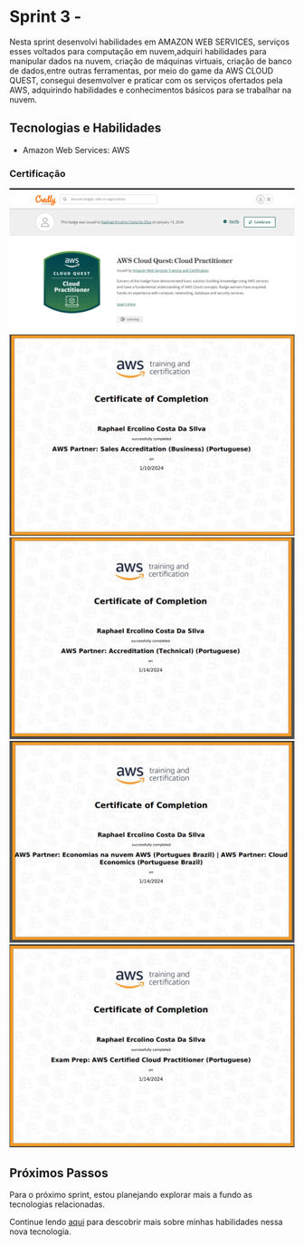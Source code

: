 # Sprint 3 - 

Nesta sprint desenvolvi habilidades em AMAZON WEB SERVICES, serviços esses voltados para computação em nuvem,adquiri habilidades para manipular dados na nuvem, criação de máquinas virtuais, criação de banco de dados,entre outras ferramentas, por meio do game da AWS CLOUD QUEST, consegui desemvolver e praticar com os serviços ofertados pela AWS, adquirindo habilidades e conhecimentos básicos para se trabalhar na nuvem.
## Tecnologias e Habilidades

- Amazon Web Services: AWS
### Certificação 

![certificado do aws cloud quest ](../../images/certificados/quest1.png)
![certificado de aws busiess](../../images/certificados/aws_sales_accreditation.png)
![certificado de aws acc tech](../../images/certificados/aws_accreditation_technical.png)
![certificado de aws acc tech](../../images/certificados/aws_economia.png)
![certificado de aws exam](../../images/certificados/aws_thelast.png)

## Próximos Passos

Para o próximo sprint, estou planejando explorar mais a fundo as tecnologias relacionadas.

Continue lendo [aqui](../Sprint6/README.md) para descobrir mais sobre minhas habilidades nessa nova tecnologia.
